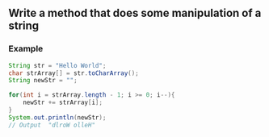 ## Write a method that does some manipulation of a string

### Example
```java
String str = "Hello World";
char strArray[] = str.toCharArray();
String newStr = "";

for(int i = strArray.length - 1; i >= 0; i--){
	newStr += strArray[i];
}
System.out.println(newStr);
// Output  "dlroW olleH"
```